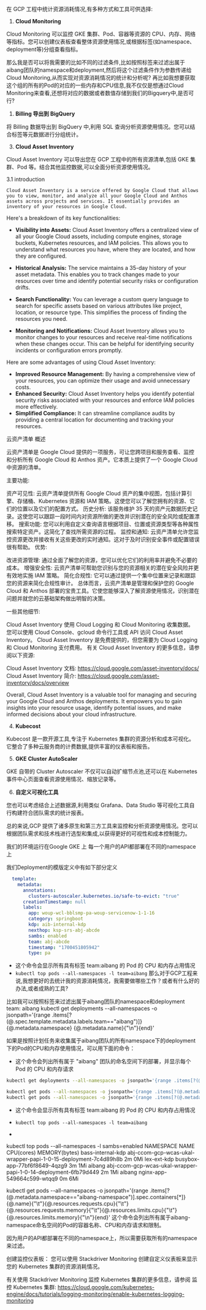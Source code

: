 

在 GCP 工程中统计资源消耗情况,有多种方式和工具可供选择:

1. **Cloud Monitoring**

Cloud Monitoring 可以监控 GKE 集群、Pod、容器等资源的 CPU、内存、网络等指标。您可以创建仪表板查看整体资源使用情况,或根据标签(如namespace、deployment等)分组查看指标。

那么我是否可以将我需要的比如不同的过滤条件,比如按照标签来过滤出属于aibang团队的namespace和deployment,然后将这个过滤条件作为参数传递给Cloud Monitoring,从而实现对资源消耗情况的统计和分析呢?
再比如我想要获取这个组的所有的Pod的对应的一些内存和CPU信息,我不仅仅是想通过Cloud Monitoring来查看,还想将对应的数据或者数值存储到我们的Bigquery中,是否可行?

1. **Billing 导出到 BigQuery** 

将 Billing 数据导出到 BigQuery 中,利用 SQL 查询分析资源使用情况。您可以结合标签等元数据进行分组统计。

3. **Cloud Asset Inventory**

Cloud Asset Inventory 可以导出您在 GCP 工程中的所有资源清单,包括 GKE 集群、Pod 等。结合其他监控数据,可以全面分析资源使用情况。

3.1  introduction

    Cloud Asset Inventory is a service offered by Google Cloud that allows you to view, monitor, and analyze all your Google Cloud and Anthos assets across projects and services. It essentially provides an inventory of your resources in Google Cloud.

Here's a breakdown of its key functionalities:

* **Visibility into Assets:** Cloud Asset Inventory offers a centralized view of all your Google Cloud assets, including compute engines, storage buckets, Kubernetes resources, and IAM policies. This allows you to understand what resources you have, where they are located, and how they are configured.

* **Historical Analysis:** The service maintains a 35-day history of your asset metadata. This enables you to track changes made to your resources over time and identify potential security risks or configuration drifts.

* **Search Functionality:** You can leverage a custom query language to search for specific assets based on various attributes like project, location, or resource type. This simplifies the process of finding the resources you need.

* **Monitoring and Notifications:** Cloud Asset Inventory allows you to monitor changes to your resources and receive real-time notifications when these changes occur. This can be helpful for identifying security incidents or configuration errors promptly.


Here are some advantages of using Cloud Asset Inventory:

* **Improved Resource Management:** By having a comprehensive view of your resources, you can optimize their usage and avoid unnecessary costs.
* **Enhanced Security:** Cloud Asset Inventory helps you identify potential security risks associated with your resources and enforce IAM policies more effectively.
* **Simplified Compliance:** It can streamline compliance audits by providing a central location for documenting and tracking your resources.

云资产清单
概述

云资产清单是 Google Cloud 提供的一项服务，可让您跨项目和服务查看、监控和分析所有 Google Cloud 和 Anthos 资产。它本质上提供了一个 Google Cloud 中资源的清单。

主要功能:

资产可见性: 云资产清单提供所有 Google Cloud 资产的集中视图，包括计算引擎、存储桶、Kubernetes 资源和 IAM 策略。这使您可以了解您拥有的资源、它们的位置以及它们的配置方式。
历史分析: 该服务维护 35 天的资产元数据历史记录。这使您可以跟踪一段时间内对资源所做的更改并识别潜在的安全风险或配置漂移。
搜索功能: 您可以利用自定义查询语言根据项目、位置或资源类型等各种属性搜索特定资产。这简化了查找所需资源的过程。
监控和通知: 云资产清单允许您监控资源更改并接收有关这些更改的实时通知。这对于及时识别安全事件或配置错误很有帮助。
优势:

改进资源管理: 通过全面了解您的资源，您可以优化它们的利用率并避免不必要的成本。
增强安全性: 云资产清单可帮助您识别与您的资源相关的潜在安全风险并更有效地实施 IAM 策略。
简化合规性: 它可以通过提供一个集中位置来记录和跟踪您的资源来简化合规性审计。
总体而言，云资产清单是管理和保护您的 Google Cloud 和 Anthos 部署的宝贵工具。它使您能够深入了解资源使用情况，识别潜在问题并就您的云基础架构做出明智的决策。

一些其他细节:

Cloud Asset Inventory 使用 Cloud Logging 和 Cloud Monitoring 收集数据。
您可以使用 Cloud Console、gcloud 命令行工具或 API 访问 Cloud Asset Inventory。
Cloud Asset Inventory 是免费提供的，但您需要为 Cloud Logging 和 Cloud Monitoring 支付费用。
有关 Cloud Asset Inventory 的更多信息，请参阅以下资源:

Cloud Asset Inventory 文档: https://cloud.google.com/asset-inventory/docs/
Cloud Asset Inventory 简介: https://cloud.google.com/asset-inventory/docs/overview


Overall, Cloud Asset Inventory is a valuable tool for managing and securing your Google Cloud and Anthos deployments. It empowers you to gain insights into your resource usage, identify potential issues, and make informed decisions about your cloud infrastructure.

4. **Kubecost**

Kubecost 是一款开源工具,专注于 Kubernetes 集群的资源分析和成本可视化。它整合了多种云服务商的计费数据,提供丰富的仪表板和报告。

5. **GKE Cluster AutoScaler** 

GKE 自带的 Cluster Autoscaler 不仅可以自动扩缩节点池,还可以在 Kubernetes 事件中心页面查看资源使用情况、缩放记录等。

6. **自定义可视化工具**

您也可以考虑结合上述数据源,利用类似 Grafana、Data Studio 等可视化工具自行构建符合团队需求的统计报表。

总的来说,GCP 提供了诸多原生和第三方工具来监控和分析资源使用情况。您可以根据团队需求和技术栈进行选型和集成,以获得更好的可视性和成本控制能力。

我们的环境运行在Google GKE 上
每一个用户的API都部署在不同的namespace上

我们Deployment的模版定义中有如下部分定义
```yaml
  template:
    metadata:
      annotations:
        clusters-autoscaler.kubernetes.io/safe-to-evict: "true"
      creationTimestamp: null
      labels:
        app: woup-wcl-bblsmp-pa-woup-servicenow-1-1-16
        category: springboot
        kdp: aib-internal-kdp
        nexthop: ksp-srs-abj-abcde
        sambs: enabled
        team: abj-abcde
        timestamp: "1700451805942"
        type: pa
```
- 这个命令会显示所有具有标签 team:aibang 的 Pod 的 CPU 和内存占用情况
- `kubectl top pods --all-namespaces -l team=aibang`
那么对于GCP工程来说,我想更好的去统计我的资源消耗情况，我需要做哪些工作？或者有什么好的办法,或者成熟的工具?


比如我可以按照标签来过滤出属于aibang团队的namespace和deployment
team: aibang
kubectl get deployments --all-namespaces -o jsonpath='{range .items[?(@.spec.template.metadata.labels.team=="aibang")]}{@.metadata.namespace} {@.metadata.name}{"\n"}{end}'


如果是按照计划任务来收集属于aibang团队的所有namespace下的deployment下的Pod的CPU和内存使用情况，可以用下面的命令：
- 这个命令会列出所有属于 "aibang" 团队的命名空间下的部署，并显示每个 Pod 的 CPU 和内存请求
```bash
kubectl get deployments --all-namespaces -o jsonpath='{range .items[?(@.spec.template.metadata.labels.team=="aibang")]}{@.metadata.namespace} {@.metadata.name} {.status.availableReplicas} {.spec.template.spec.containers[0].resources.requests.cpu} {.spec.template.spec.containers[0].resources.requests.memory}{"\n"}{end}'

kubectl get pods --all-namespaces -o jsonpath='{range .items[?(@.metadata.labels.team=="aibang")]}{@.metadata.namespace} {@.metadata.name} {.spec.containers[0].resources.requests.cpu} {.spec.containers[0].resources.requests.memory}{"\n"}{end}'
kubectl get pods --all-namespaces -o jsonpath='{range .items[?(@.metadata.labels.sambs=="enabled")]}{@.metadata.namespace} {@.metadata.name} {.spec.containers[0].resources.requests.cpu} {.spec.containers[0].resources.requests.memory}{"\n"}{end}'
```
- 这个命令会显示所有具有标签 team:aibang 的 Pod 的 CPU 和内存占用情况
- `kubectl top pods --all-namespaces -l team=aibang`

-
kubectl top pods --all-namespaces -l sambs=enabled
NAMESPACE      NAME                                                              CPU(cores)   MEMORY(bytes)
bass-internal-kdp   abj-ccom-gcp-wcas-ukal-wrapper-papi-1-0-15-deployment-7c4d89h8b   2m           0Mi
lex-ext-kdp    busybox-app-77bf6f8649-4qzg9                                      3m           1Mi
aibang          abj-ccom-gcp-wcas-ukal-wrapper-papi-1-0-14-deployment-6fb79d449   2m           1Mi
aibang          nginx-app-549664c599-wtqq9                                        0m           6Mi



kubectl get pods --all-namespaces -o jsonpath='{range .items[?(@.metadata.namespace=="aibang-namespace")].spec.containers[*]}{@.name}{"\t"}{@.resources.requests.cpu}{"\t"}{@.resources.requests.memory}{"\t"}{@.resources.limits.cpu}{"\t"}{@.resources.limits.memory}{"\n"}{end}'
这个命令会列出所有属于aibang-namespace命名空间的Pod的容器名称、CPU和内存请求和限制。

因为用户的API都部署在不同的namespace上，所以需要获取所有的namespace来过滤。



创建监控仪表板：
您可以使用 Stackdriver Monitoring 创建自定义仪表板来显示您的 Kubernetes 集群的资源消耗情况。

有关使用 Stackdriver Monitoring 监控 Kubernetes 集群的更多信息，请参阅 监控 Kubernetes 集群: https://cloud.google.com/kubernetes-engine/docs/tutorials/logging-monitoring/enable-kubernetes-logging-monitoring


